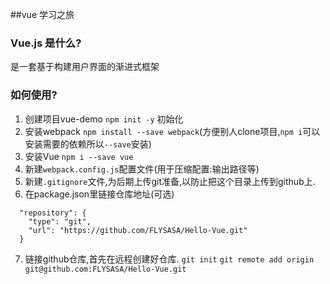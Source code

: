 ##vue 学习之旅

### Vue.js 是什么?
是一套基于构建用户界面的渐进式框架

### 如何使用?
1. 创建项目vue-demo `npm init -y`   初始化
2. 安装webpack `npm install --save webpack`(方便别人clone项目,`npm i`可以安装需要的依赖所以`--save`安装)
3. 安装Vue  `npm i --save vue`
4. 新建`webpack.config.js`配置文件(用于压缩配置:输出路径等)
5. 新建`.gitignore`文件,为后期上传git准备,以防止把这个目录上传到github上.
6. 在package.json里链接仓库地址(可选)
```
  "repository": {
    "type": "git",
    "url": "https://github.com/FLYSASA/Hello-Vue.git"
  }
```
7. 链接github仓库,首先在远程创建好仓库. 
`git init`
`git remote add origin git@github.com:FLYSASA/Hello-Vue.git`

